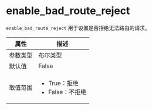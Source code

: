 # enable_bad_route_reject

`enable_bad_route_reject` 用于设置是否拒绝无法路由的请求。

|  属性    | 描述     |
|----------|---------|
| 参数类型 |   布尔类型      |
| 默认值   | False     |
| 取值范围 | <ul><li>True：拒绝</li><li>False：不拒绝</li></ul>  |
